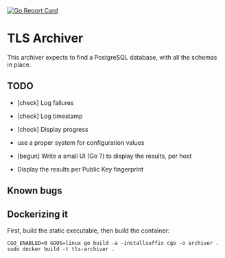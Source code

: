 [![Go Report Card](https://goreportcard.com/badge/github.com/tlsarchiver/archiver)](https://goreportcard.com/report/github.com/tlsarchiver/archiver)

# TLS Archiver

This archiver expects to find a PostgreSQL database, with all the schemas in place.

## TODO

* [check] Log failures
* [check] Log timestamp
* [check] Display progress
* use a proper system for configuration values

* [begun] Write a small UI (Go ?) to display the results, per host
* Display the results per Public Key fingerprint

## Known bugs

## Dockerizing it

First, build the static executable, then build the container:

    CGO_ENABLED=0 GOOS=linux go build -a -installsuffix cgo -o archiver .
    sudo docker build -t tls-archiver .

